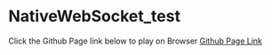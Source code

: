 # NativeWebSocket_test
Click the Github Page link below to play on Browser
[Github Page Link](https://g0983230881.github.io/WebGLSupportInAndroid/)
